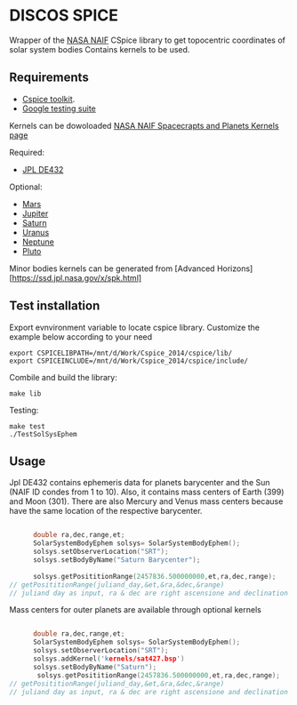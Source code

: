 DISCOS SPICE
============


Wrapper of the [NASA NAIF](https://naif.jpl.nasa.gov/naif/)  CSpice library to get topocentric coordinates of solar system bodies
Contains kernels to be used.


Requirements
-------------

* [Cspice toolkit]( https://naif.jpl.nasa.gov/naif/toolkit.html).
* [Google testing suite]( https://github.com/google/googletest) 

Kernels can be dowoloaded [NASA NAIF Spacecrapts and Planets Kernels page](https://naif.jpl.nasa.gov/pub/naif/generic_kernels/spk/)

Required:


*  [JPL DE432](https://naif.jpl.nasa.gov/pub/naif/generic_kernels/spk/planets/de432s.bsp)  

Optional:

*  [Mars](https://naif.jpl.nasa.gov/pub/naif/generic_kernels/spk/satellites/mar097.bsp)
*  [Jupiter](https://naif.jpl.nasa.gov/pub/naif/generic_kernels/spk/satellites/jup343.bsp)
*  [Saturn](https://naif.jpl.nasa.gov/pub/naif/generic_kernels/spk/satellites/sat427.bsp)
*  [Uranus](https://naif.jpl.nasa.gov/pub/naif/generic_kernels/spk/satellites/ura111.bsp)
*  [Neptune](https://naif.jpl.nasa.gov/pub/naif/generic_kernels/spk/satellites/nep086.bsp)
*  [Pluto](https://naif.jpl.nasa.gov/pub/naif/generic_kernels/spk/satellites/plu055.bsp)

Minor bodies kernels can be generated from [Advanced Horizons][https://ssd.jpl.nasa.gov/x/spk.html]



## Test installation


Export evnvironment variable to locate cspice library. Customize the example below according to your need

```console
export CSPICELIBPATH=/mnt/d/Work/Cspice_2014/cspice/lib/
export CSPICEINCLUDE=/mnt/d/Work/Cspice_2014/cspice/include/

```
Combile and build the library:

```console
make lib 

```

Testing:


```console
make test
./TestSolSysEphem
```

## Usage


Jpl DE432  contains ephemeris data for planets barycenter and the Sun (NAIF ID condes from 1 to 10). Also, it contains mass centers of 
Earth (399) and Moon (301). There are also Mercury and Venus mass centers because have the same location of the respective barycenter.


```cpp

      double ra,dec,range,et;
      SolarSystemBodyEphem solsys= SolarSystemBodyEphem();
      solsys.setObserverLocation("SRT");
      solsys.setBodyByName("Saturn Barycenter");
       
      solsys.getPosititionRange(2457836.500000000,et,ra,dec,range); 
// getPosititionRange(juliand_day,&et,&ra,&dec,&range)
// juliand day as input, ra & dec are right ascensione and declination in radians (output)
```

Mass centers for outer planets are available through optional kernels


```cpp

      double ra,dec,range,et;
      SolarSystemBodyEphem solsys= SolarSystemBodyEphem();
      solsys.setObserverLocation("SRT");
      solsys.addKernel('kernels/sat427.bsp')
      solsys.setBodyByName("Saturn");
       solsys.getPosititionRange(2457836.500000000,et,ra,dec,range); 
// getPosititionRange(juliand_day,&et,&ra,&dec,&range)
// juliand day as input, ra & dec are right ascensione and declination in radians (output)

